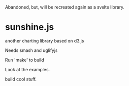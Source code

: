 Abandoned, but, will be recreated again as a svelte library.

# sunshine.js
another charting library based on d3.js

Needs smash and uglifyjs

Run 'make' to build

Look at the examples.

build cool stuff.
